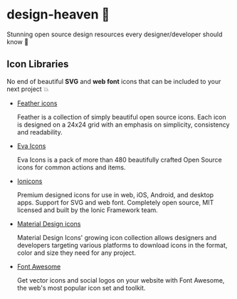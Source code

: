 # design-heaven :metal:
Stunning open source design resources every designer/developer should know :nail_care:
 
 ## Icon Libraries
 
 No end of beautiful **SVG** and **web font** icons that can be included to your next project :boom:

- [Feather icons](https://feathericons.com/)
   
   Feather is a collection of simply beautiful open source icons. Each icon is designed on a 24x24 grid with an emphasis on simplicity, consistency and readability.

- [Eva Icons](https://akveo.github.io/eva-icons/#/)

   <!-- ![logo](assets/feathericons.png) -->
   Eva Icons is a pack of more than 480 beautifully crafted Open Source icons for common actions and items.
   
- [Ionicons](https://ionicons.com/)

   Premium designed icons for use in web, iOS, Android, and desktop apps. Support for SVG and web font. Completely open source, MIT licensed and built by the Ionic Framework team.

- [Material Design icons](https://materialdesignicons.com/)

   Material Design Icons' growing icon collection allows designers and developers targeting various platforms to download icons in the format, color and size they need for any project.

- [Font Awesome](https://fontawesome.com/)

   Get vector icons and social logos on your website with Font Awesome, the web's most popular icon set and toolkit.
